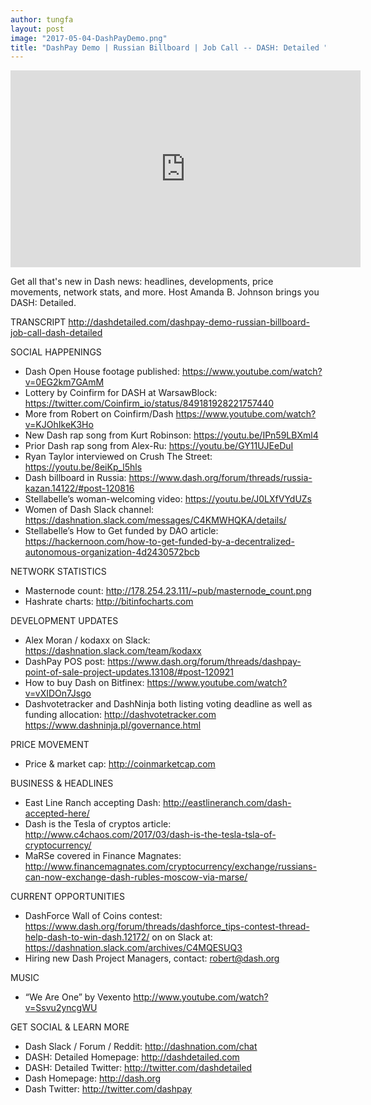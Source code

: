 ```yaml
---
author: tungfa
layout: post
image: "2017-05-04-DashPayDemo.png"
title: "DashPay Demo | Russian Billboard | Job Call -- DASH: Detailed "
---
```

<iframe width="560" height="315" src="https://www.youtube.com/embed/Z03lcaJItoI" frameborder="0" allowfullscreen></iframe>

Get all that's new in Dash news: headlines, developments, price movements, network stats, and more. Host Amanda B. Johnson brings you DASH: Detailed.

TRANSCRIPT
<http://dashdetailed.com/dashpay-demo-russian-billboard-job-call-dash-detailed>

SOCIAL HAPPENINGS
- Dash Open House footage published: <https://www.youtube.com/watch?v=0EG2km7GAmM>
- Lottery by Coinfirm for DASH at WarsawBlock: <https://twitter.com/Coinfirm_io/status/849181928221757440>
- More from Robert on Coinfirm/Dash <https://www.youtube.com/watch?v=KJOhIkeK3Ho>
- New Dash rap song from Kurt Robinson: <https://youtu.be/IPn59LBXml4>
- Prior Dash rap song from Alex-Ru: <https://youtu.be/GY11UJEeDuI>
- Ryan Taylor interviewed on Crush The Street: <https://youtu.be/8eiKp_l5hls>
- Dash billboard in Russia: <https://www.dash.org/forum/threads/russia-kazan.14122/#post-120816>
- Stellabelle’s woman-welcoming video: <https://youtu.be/J0LXfVYdUZs>
- Women of Dash Slack channel: <https://dashnation.slack.com/messages/C4KMWHQKA/details/>
- Stellabelle’s How to Get funded by DAO article: <https://hackernoon.com/how-to-get-funded-by-a-decentralized-autonomous-organization-4d2430572bcb>

NETWORK STATISTICS
- Masternode count: <http://178.254.23.111/~pub/masternode_count.png>
- Hashrate charts: <http://bitinfocharts.com>

DEVELOPMENT UPDATES
- Alex Moran / kodaxx on Slack: <https://dashnation.slack.com/team/kodaxx>
- DashPay POS post: <https://www.dash.org/forum/threads/dashpay-point-of-sale-project-updates.13108/#post-120921>
- How to buy Dash on Bitfinex: <https://www.youtube.com/watch?v=vXIDOn7Jsgo>
- Dashvotetracker and DashNinja both listing voting deadline as well as funding allocation: <http://dashvotetracker.com> <https://www.dashninja.pl/governance.html>

PRICE MOVEMENT
- Price &amp; market cap: <http://coinmarketcap.com>

BUSINESS &amp; HEADLINES
- East Line Ranch accepting Dash: <http://eastlineranch.com/dash-accepted-here/>
- Dash is the Tesla of cryptos article: <http://www.c4chaos.com/2017/03/dash-is-the-tesla-tsla-of-cryptocurrency/>
- MaRSe covered in Finance Magnates: <http://www.financemagnates.com/cryptocurrency/exchange/russians-can-now-exchange-dash-rubles-moscow-via-marse/>

CURRENT OPPORTUNITIES
- DashForce Wall of Coins contest: <https://www.dash.org/forum/threads/dashforce_tips-contest-thread-help-dash-to-win-dash.12172/> on on Slack at: <https://dashnation.slack.com/archives/C4MQESUQ3>
- Hiring new Dash Project Managers, contact: <robert@dash.org>

MUSIC
- “We Are One” by Vexento <http://www.youtube.com/watch?v=Ssvu2yncgWU>

GET SOCIAL &amp; LEARN MORE
- Dash Slack / Forum / Reddit: <http://dashnation.com/chat>
- DASH: Detailed Homepage: <http://dashdetailed.com>
- DASH: Detailed Twitter: <http://twitter.com/dashdetailed>
- Dash Homepage: <http://dash.org>
- Dash Twitter: <http://twitter.com/dashpay>
